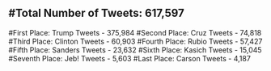 #Total Number of Tweets: 617,597 
---
#First Place: Trump Tweets - 375,984
#Second Place: Cruz Tweets - 74,818
#Third Place: Clinton Tweets - 60,903
#Fourth Place: Rubio Tweets - 57,427
#Fifth Place: Sanders Tweets - 23,632
#Sixth Place: Kasich Tweets - 15,045
#Seventh Place: Jeb! Tweets - 5,603
#Last Place: Carson Tweets - 4,187
